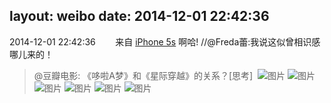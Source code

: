 layout: weibo
date: 2014-12-01 22:42:36
---
<meta name="referrer" content="no-referrer" />

2014-12-01 22:42:36  &nbsp;&nbsp;&nbsp;&nbsp;&nbsp;&nbsp; 来自 <a href="sinaweibo://customweibosource" rel="nofollow">iPhone 5s</a>
啊哈! //@Freda蕾:我说这似曾相识感哪儿来的！
>  @豆瓣电影: 《哆啦A梦》和《星际穿越》的关系？[思考] ​​​
>  ![图片](https://ww1.sinaimg.cn/large/699132e6gw1emuj25dqohj20g428sn98.jpg)
>  ![图片](https://ww1.sinaimg.cn/large/699132e6gw1emuj2mcohuj20g4092jsf.jpg)
>  ![图片](https://ww1.sinaimg.cn/large/699132e6gw1emuj2mftfwj20g4092aaa.jpg)
>  ![图片](https://ww2.sinaimg.cn/large/699132e6gw1emuj2m31xwj20g4092q38.jpg)
>  ![图片](https://ww1.sinaimg.cn/large/699132e6gw1emuj2my9pyj20g4092gly.jpg)
>  ![图片](https://ww3.sinaimg.cn/large/699132e6gw1emuj2mpencj20g4092mxm.jpg)
